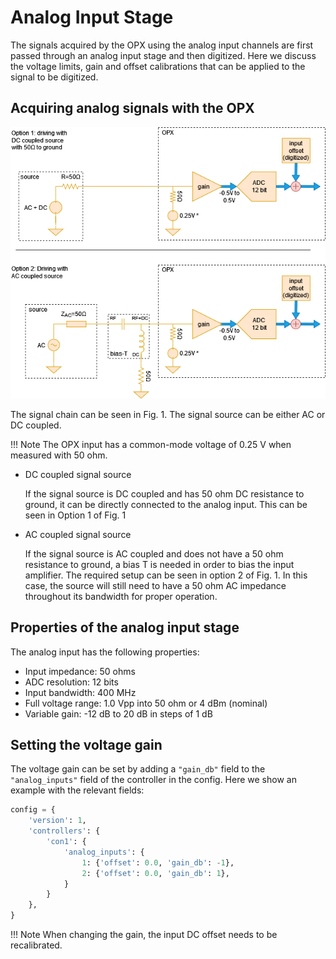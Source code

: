 # Analog Input Stage

The signals acquired by the OPX using the analog input channels are first passed through an analog
input stage and then digitized. Here we discuss the voltage limits, gain and offset calibrations
that can be applied to the signal to be digitized.

## Acquiring analog signals with the OPX

![Analog input](assets/analog_input.png)

The signal chain can be seen in Fig. 1. The signal source can be either AC or DC coupled.

!!! Note
    The OPX input has a common-mode voltage of 0.25 V when measured with 50 ohm.

- DC coupled signal source

    If the signal source is DC coupled and has 50 ohm DC resistance to ground,
    it can be directly connected to the analog input. This can be seen in Option 1
    of Fig. 1

- AC coupled signal source

    If the signal source is AC coupled and does not have a 50 ohm resistance to
    ground, a bias T is needed in order to bias the input amplifier. The
    required setup can be seen in option 2 of Fig. 1. In this case, the source
    will still need to have a 50 ohm AC impedance throughout its bandwidth for
    proper operation.

## Properties of the analog input stage

The analog input has the following properties:

- Input impedance: 50 ohms
- ADC resolution: 12 bits
- Input bandwidth: 400 MHz
- Full voltage range: 1.0 Vpp into 50 ohm or 4 dBm (nominal)
- Variable gain: -12 dB to 20 dB in steps of 1 dB

## Setting the voltage gain

The voltage gain can be set by adding a `"gain_db"` field to the `"analog_inputs"` field
of the controller in the config. Here we show an example with the relevant fields:

```python
config = {
    'version': 1,
    'controllers': {
        'con1': {
            'analog_inputs': {
                1: {'offset': 0.0, 'gain_db': -1},
                2: {'offset': 0.0, 'gain_db': 1},
            }
        }
    },
}
```

!!! Note
    When changing the gain, the input DC offset needs to be recalibrated.
